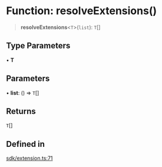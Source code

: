 # Function: resolveExtensions()

> **resolveExtensions**\<`T`\>(`list`): `T`[]

## Type Parameters

• **T**

## Parameters

• **list**: () => `T`[]

## Returns

`T`[]

## Defined in

[sdk/extension.ts:71](https://github.com/andreisergiu98/baeta/blob/4c16a2c8fa14b6d48e42b6a2c2893542bd64b987/packages/core/sdk/extension.ts#L71)
